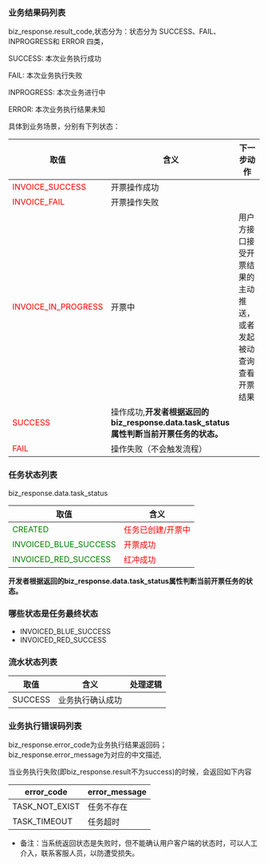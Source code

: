 ### 业务结果码列表

biz_response.result_code,状态分为：状态分为 SUCCESS、FAIL、INPROGRESS和 ERROR 四类，

SUCCESS: 本次业务执行成功

FAIL: 本次业务执行失败

INPROGRESS: 本次业务进行中

ERROR: 本次业务执行结果未知

具体到业务场景，分别有下列状态：

取值 |含义 | 下一步动作 
--------- | ------ | -----  
<font color="red">INVOICE_SUCCESS</font>|	开票操作成功	| 
<font color="red">INVOICE_FAIL</font>	| 开票操作失败	| 
<font color="red">INVOICE_IN_PROGRESS</font> | 开票中  | 用户方接口接受开票结果的主动推送，或者发起被动查询查看开票结果
<font color="red">SUCCESS|	操作成功,**开发者根据返回的biz_response.data.task_status属性判断当前开票任务的状态。**| 
<font color="red">FAIL	|操作失败（不会触发流程）| 

### 任务状态列表

biz_response.data.task_status	

取值 |含义  
--------- | ------
<font color="green">CREATED</font>	| <font color="red">任务已创建/开票中</font>
<font color="green">INVOICED_BLUE_SUCCESS</font>	    | <font color="red">开票成功</font>
<font color="green">INVOICED_RED_SUCCESS</font>    | <font color="red">红冲成功</font>

**开发者根据返回的biz_response.data.task_status属性判断当前开票任务的状态。**

### 哪些状态是任务最终状态
- INVOICED_BLUE_SUCCESS
- INVOICED_RED_SUCCESS


### 流水状态列表

取值 |含义 | 处理逻辑 
--------- | ------ | -----  
SUCCESS	|业务执行确认成功|



### 业务执行错误码列表

biz_response.error_code为业务执行结果返回码；biz_response.error_message为对应的中文描述,

当业务执行失败(即biz_response.result不为success)的时候，会返回如下内容

error_code |error_message
--------- | ------
TASK_NOT_EXIST | 任务不存在
TASK_TIMEOUT | 任务超时

 * 备注：当系统返回状态是失败时，但不能确认用户客户端的状态时，可以人工介入，联系客服人员，以防遭受损失。
